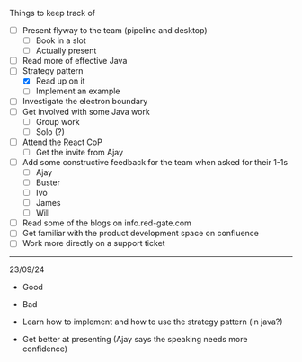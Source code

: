 Things to keep track of

- [ ] Present flyway to the team (pipeline and desktop)
	- [ ] Book in a slot
	- [ ] Actually present
- [ ] Read more of effective Java
- [ ] Strategy pattern
	- [x] Read up on it
	- [ ] Implement an example
- [ ] Investigate the electron boundary
- [ ] Get involved with some Java work
	- [ ] Group work
	- [ ] Solo (?)
- [ ] Attend the React CoP
	- [ ] Get the invite from Ajay
- [ ] Add some constructive feedback for the team when asked for their 1-1s
	- [ ] Ajay
	- [ ] Buster
	- [ ] Ivo
	- [ ] James
	- [ ] Will
- [ ] Read some of the blogs on info.red-gate.com
- [ ] Get familiar with the product development space on confluence
- [ ] Work more directly on a support ticket
____
23/09/24

- Good

- Bad

- Learn how to implement and how to use the strategy pattern (in java?)
- Get better at presenting (Ajay says the speaking needs more confidence)